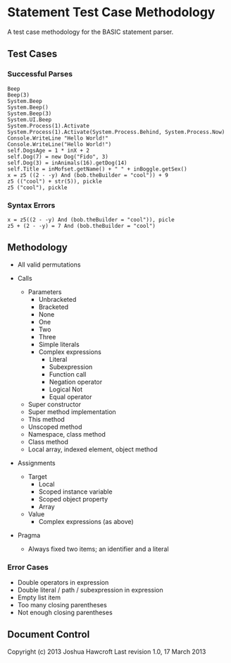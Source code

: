 # Statement Test Case Methodology ##################

A test case methodology for the BASIC statement parser.


## Test Cases ######

### Successful Parses ######

	Beep
	Beep(3)
	System.Beep
	System.Beep()
	System.Beep(3)
	System.UI.Beep
	System.Process(1).Activate
	System.Process(1).Activate(System.Process.Behind, System.Process.Now)
	Console.WriteLine "Hello World!"
	Console.WriteLine("Hello World!")
	self.DogsAge = 1 * inX + 2
	self.Dog(7) = new Dog("Fido", 3)
	self.Dog(3) = inAnimals(16).getDog(14)
	self.Title = inMofset.getName() + " " + inBoggle.getSex()
	x = z5 ((2 - -y) And (bob.theBuilder = "cool")) + 9
	z5 (("cool") + str(5)), pickle
	z5 ("cool"), pickle


### Syntax Errors ######

	x = z5((2 - -y) And (bob.theBuilder = "cool")), picle
	z5 + (2 - -y) = 7 And (bob.theBuilder = "cool")


## Methodology #######

*	All valid permutations

*	Calls
	*	Parameters
		*	Unbracketed
		*	Bracketed
		*	None
		*	One
		*	Two
		*	Three
		*	Simple literals
		*	Complex expressions
			*	Literal
			*	Subexpression
			*	Function call
			*	Negation operator
			*	Logical Not
			*	Equal operator
	*	Super constructor
	*	Super method implementation
	*	This method
	*	Unscoped method
	*	Namespace, class method
	*	Class method
	*	Local array, indexed element, object method

*	Assignments
	*	Target
		*	Local
		*	Scoped instance variable
		*	Scoped object property
		*	Array
	*	Value
		*	Complex expressions (as above)
	
*	Pragma
	*	Always fixed two items; an identifier and a literal


### Error Cases ##########

*	Double operators in expression
*	Double literal / path / subexpression in expression
*	Empty list item
*	Too many closing parentheses
*	Not enough closing parentheses



## Document Control #######

Copyright (c) 2013 Joshua Hawcroft
Last revision 1.0, 17 March 2013


